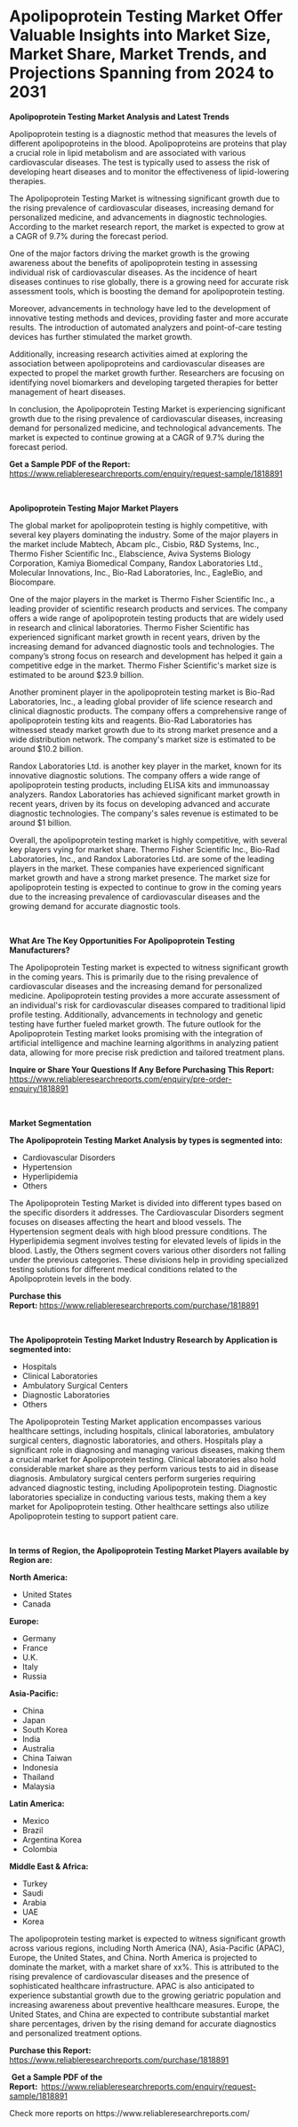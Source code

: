 <p><h1>Apolipoprotein Testing Market Offer Valuable Insights into Market Size, Market Share, Market Trends, and Projections Spanning from 2024 to 2031</h1></p><p><strong>Apolipoprotein Testing Market Analysis and Latest Trends</strong></p>
<p><p>Apolipoprotein testing is a diagnostic method that measures the levels of different apolipoproteins in the blood. Apolipoproteins are proteins that play a crucial role in lipid metabolism and are associated with various cardiovascular diseases. The test is typically used to assess the risk of developing heart diseases and to monitor the effectiveness of lipid-lowering therapies.</p><p>The Apolipoprotein Testing Market is witnessing significant growth due to the rising prevalence of cardiovascular diseases, increasing demand for personalized medicine, and advancements in diagnostic technologies. According to the market research report, the market is expected to grow at a CAGR of 9.7% during the forecast period.</p><p>One of the major factors driving the market growth is the growing awareness about the benefits of apolipoprotein testing in assessing individual risk of cardiovascular diseases. As the incidence of heart diseases continues to rise globally, there is a growing need for accurate risk assessment tools, which is boosting the demand for apolipoprotein testing.</p><p>Moreover, advancements in technology have led to the development of innovative testing methods and devices, providing faster and more accurate results. The introduction of automated analyzers and point-of-care testing devices has further stimulated the market growth.</p><p>Additionally, increasing research activities aimed at exploring the association between apolipoproteins and cardiovascular diseases are expected to propel the market growth further. Researchers are focusing on identifying novel biomarkers and developing targeted therapies for better management of heart diseases.</p><p>In conclusion, the Apolipoprotein Testing Market is experiencing significant growth due to the rising prevalence of cardiovascular diseases, increasing demand for personalized medicine, and technological advancements. The market is expected to continue growing at a CAGR of 9.7% during the forecast period.</p></p>
<p><strong>Get a Sample PDF of the Report:&nbsp;</strong> <a href="https://www.reliableresearchreports.com/enquiry/request-sample/1818891">https://www.reliableresearchreports.com/enquiry/request-sample/1818891</a></p>
<p>&nbsp;</p>
<p><strong>Apolipoprotein Testing Major Market Players</strong></p>
<p><p>The global market for apolipoprotein testing is highly competitive, with several key players dominating the industry. Some of the major players in the market include Mabtech, Abcam plc., Cisbio, R&D Systems, Inc., Thermo Fisher Scientific Inc., Elabscience, Aviva Systems Biology Corporation, Kamiya Biomedical Company, Randox Laboratories Ltd., Molecular Innovations, Inc., Bio-Rad Laboratories, Inc., EagleBio, and Biocompare.</p><p>One of the major players in the market is Thermo Fisher Scientific Inc., a leading provider of scientific research products and services. The company offers a wide range of apolipoprotein testing products that are widely used in research and clinical laboratories. Thermo Fisher Scientific has experienced significant market growth in recent years, driven by the increasing demand for advanced diagnostic tools and technologies. The company’s strong focus on research and development has helped it gain a competitive edge in the market. Thermo Fisher Scientific's market size is estimated to be around $23.9 billion.</p><p>Another prominent player in the apolipoprotein testing market is Bio-Rad Laboratories, Inc., a leading global provider of life science research and clinical diagnostic products. The company offers a comprehensive range of apolipoprotein testing kits and reagents. Bio-Rad Laboratories has witnessed steady market growth due to its strong market presence and a wide distribution network. The company's market size is estimated to be around $10.2 billion.</p><p>Randox Laboratories Ltd. is another key player in the market, known for its innovative diagnostic solutions. The company offers a wide range of apolipoprotein testing products, including ELISA kits and immunoassay analyzers. Randox Laboratories has achieved significant market growth in recent years, driven by its focus on developing advanced and accurate diagnostic technologies. The company's sales revenue is estimated to be around $1 billion.</p><p>Overall, the apolipoprotein testing market is highly competitive, with several key players vying for market share. Thermo Fisher Scientific Inc., Bio-Rad Laboratories, Inc., and Randox Laboratories Ltd. are some of the leading players in the market. These companies have experienced significant market growth and have a strong market presence. The market size for apolipoprotein testing is expected to continue to grow in the coming years due to the increasing prevalence of cardiovascular diseases and the growing demand for accurate diagnostic tools.</p></p>
<p>&nbsp;</p>
<p><strong>What Are The Key Opportunities For Apolipoprotein Testing Manufacturers?</strong></p>
<p><p>The Apolipoprotein Testing market is expected to witness significant growth in the coming years. This is primarily due to the rising prevalence of cardiovascular diseases and the increasing demand for personalized medicine. Apolipoprotein testing provides a more accurate assessment of an individual's risk for cardiovascular diseases compared to traditional lipid profile testing. Additionally, advancements in technology and genetic testing have further fueled market growth. The future outlook for the Apolipoprotein Testing market looks promising with the integration of artificial intelligence and machine learning algorithms in analyzing patient data, allowing for more precise risk prediction and tailored treatment plans.</p></p>
<p><strong>Inquire or Share Your Questions If Any Before Purchasing This Report:</strong> <a href="https://www.reliableresearchreports.com/enquiry/pre-order-enquiry/1818891">https://www.reliableresearchreports.com/enquiry/pre-order-enquiry/1818891</a></p>
<p>&nbsp;</p>
<p><strong>Market Segmentation</strong></p>
<p><strong>The Apolipoprotein Testing Market Analysis by types is segmented into:</strong></p>
<p><ul><li>Cardiovascular Disorders</li><li>Hypertension</li><li>Hyperlipidemia</li><li>Others</li></ul></p>
<p><p>The Apolipoprotein Testing Market is divided into different types based on the specific disorders it addresses. The Cardiovascular Disorders segment focuses on diseases affecting the heart and blood vessels. The Hypertension segment deals with high blood pressure conditions. The Hyperlipidemia segment involves testing for elevated levels of lipids in the blood. Lastly, the Others segment covers various other disorders not falling under the previous categories. These divisions help in providing specialized testing solutions for different medical conditions related to the Apolipoprotein levels in the body.</p></p>
<p><strong>Purchase this Report:&nbsp;</strong><a href="https://www.reliableresearchreports.com/purchase/1818891">https://www.reliableresearchreports.com/purchase/1818891</a></p>
<p>&nbsp;</p>
<p><strong>The Apolipoprotein Testing Market Industry Research by Application is segmented into:</strong></p>
<p><ul><li>Hospitals</li><li>Clinical Laboratories</li><li>Ambulatory Surgical Centers</li><li>Diagnostic Laboratories</li><li>Others</li></ul></p>
<p><p>The Apolipoprotein Testing Market application encompasses various healthcare settings, including hospitals, clinical laboratories, ambulatory surgical centers, diagnostic laboratories, and others. Hospitals play a significant role in diagnosing and managing various diseases, making them a crucial market for Apolipoprotein testing. Clinical laboratories also hold considerable market share as they perform various tests to aid in disease diagnosis. Ambulatory surgical centers perform surgeries requiring advanced diagnostic testing, including Apolipoprotein testing. Diagnostic laboratories specialize in conducting various tests, making them a key market for Apolipoprotein testing. Other healthcare settings also utilize Apolipoprotein testing to support patient care.</p></p>
<p>&nbsp;</p>
<p><strong>In terms of Region, the Apolipoprotein Testing Market Players available by Region are:</strong></p>
<p>
    <p> <strong> North America: </strong>
        <ul>
            <li>United States</li>
            <li>Canada</li>
        </ul>
        </p> 
    <p> <strong> Europe: </strong>
        <ul>
            <li>Germany</li>
            <li>France</li>
            <li>U.K.</li>
            <li>Italy</li>
            <li>Russia</li>
        </ul>
        </p> 
    <p> <strong> Asia-Pacific: </strong>
        <ul>
            <li>China</li>
            <li>Japan</li>
            <li>South Korea</li>
            <li>India</li>
            <li>Australia</li>
            <li>China Taiwan</li>
            <li>Indonesia</li>
            <li>Thailand</li>
            <li>Malaysia</li>
        </ul>
        </p> 
    <p> <strong> Latin America: </strong>
        <ul>
            <li>Mexico</li>
            <li>Brazil</li>
            <li>Argentina Korea</li>
            <li>Colombia</li>
        </ul>
        </p> 
    <p> <strong> Middle East & Africa: </strong>
        <ul>
            <li>Turkey</li>
            <li>Saudi</li>
            <li>Arabia</li>
            <li>UAE</li>
            <li>Korea</li>
        </ul>
    </p>
    </p>
<p><p>The apolipoprotein testing market is expected to witness significant growth across various regions, including North America (NA), Asia-Pacific (APAC), Europe, the United States, and China. North America is projected to dominate the market, with a market share of xx%. This is attributed to the rising prevalence of cardiovascular diseases and the presence of sophisticated healthcare infrastructure. APAC is also anticipated to experience substantial growth due to the growing geriatric population and increasing awareness about preventive healthcare measures. Europe, the United States, and China are expected to contribute substantial market share percentages, driven by the rising demand for accurate diagnostics and personalized treatment options.</p></p>
<p><strong>Purchase this Report: </strong><a href="https://www.reliableresearchreports.com/purchase/1818891">https://www.reliableresearchreports.com/purchase/1818891</a></p>
<p>&nbsp;<strong>Get a Sample PDF of the Report:&nbsp;&nbsp;</strong><a href="https://www.reliableresearchreports.com/enquiry/request-sample/1818891">https://www.reliableresearchreports.com/enquiry/request-sample/1818891</a></p>
<p><strong></strong></p>
<p>Check more reports on https://www.reliableresearchreports.com/</p>